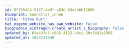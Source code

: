 ```yaml
---
id: 9ff55d24-5127-4a9f-a83d-63aabbbf2606
blueprint: kuenstler_innen
title: 'Fatma Kurt'
hat_eigene_website_has_own_website: false
biographie_eintragen_create_artist_s_biography: false
updated_by: b1a43fd3-c865-4122-b6cc-50cfa81a1985
updated_at: 1653733049
---
```

